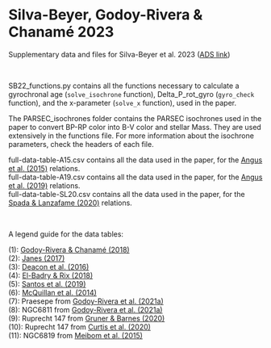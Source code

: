 # Silva-Beyer, Godoy-Rivera & Chanamé 2023

Supplementary data and files for Silva-Beyer et al. 2023 ([ADS link](https://ui.adsabs.harvard.edu/abs/2022arXiv221001137S))

<br />

SB22_functions.py contains all the functions necessary to calculate a gyrochronal age (```solve_isochrone``` function), Delta_P_rot_gyro (```gyro_check``` function), and the x-parameter (```solve_x``` function), used in the paper.

The PARSEC_isochrones folder contains the PARSEC isochrones used in the paper to convert BP-RP color into B-V color and stellar Mass. They are used extensively in the functions file. For more information about the isochrone parameters, check the headers of each file. 

full-data-table-A15.csv contains all the data used in the paper, for the [Angus et al. (2015)](https://ui.adsabs.harvard.edu/abs/2015MNRAS.450.1787A/abstract) relations.   
full-data-table-A19.csv contains all the data used in the paper, for the [Angus et al. (2019)](https://ui.adsabs.harvard.edu/abs/2019AJ....158..173A/abstract) relations.  
full-data-table-SL20.csv contains all the data used in the paper, for the [Spada & Lanzafame (2020)](https://ui.adsabs.harvard.edu/abs/2020A%26A...636A..76S/abstract) relations.    

<br />

A legend guide for the data tables:

(1): [Godoy-Rivera & Chanamé (2018)](https://ui.adsabs.harvard.edu/abs/2018MNRAS.479.4440G/abstract)  
(2): [Janes (2017)](https://ui.adsabs.harvard.edu/abs/2017ApJ...835...75J/abstract)  
(3): [Deacon et al. (2016)](https://ui.adsabs.harvard.edu/abs/2016MNRAS.455.4212D/abstract)  
(4): [El-Badry & Rix (2018)](https://ui.adsabs.harvard.edu/abs/2018MNRAS.480.4884E/abstract)  
(5): [Santos et al. (2019)](https://ui.adsabs.harvard.edu/abs/2019ApJS..244...21S/abstract)  
(6): [McQuillan et al. (2014)](https://ui.adsabs.harvard.edu/abs/2014ApJS..211...24M/abstract)  
(7): Praesepe from [Godoy-Rivera et al. (2021a)](https://ui.adsabs.harvard.edu/abs/2021ApJS..257...46G/abstract)  
(8): NGC6811 from [Godoy-Rivera et al. (2021a)](https://ui.adsabs.harvard.edu/abs/2021ApJS..257...46G/abstract)  
(9): Ruprecht 147 from [Gruner & Barnes (2020)](https://ui.adsabs.harvard.edu/abs/2020A%26A...644A..16G/abstract)  
(10): Ruprecht 147 from [Curtis et al. (2020)](https://ui.adsabs.harvard.edu/abs/2020ApJ...904..140C/abstract)  
(11): NGC6819 from [Meibom et al. (2015)](https://ui.adsabs.harvard.edu/abs/2015Natur.517..589M/abstract)  

